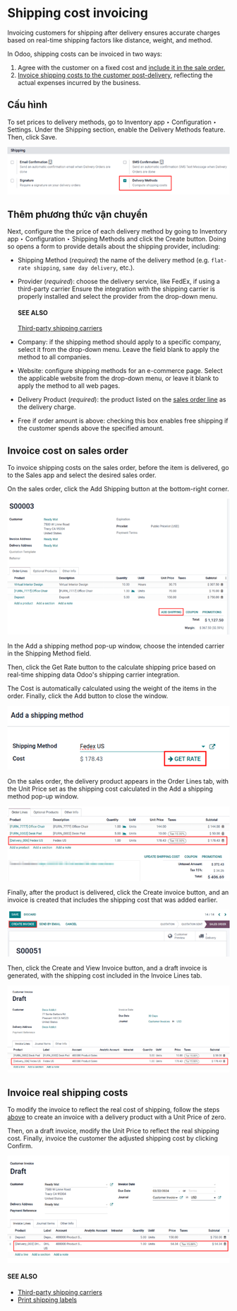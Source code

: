 # Shipping cost invoicing

Invoicing customers for shipping after delivery ensures accurate charges based on real-time shipping
factors like distance, weight, and method.

In Odoo, shipping costs can be invoiced in two ways:

1. Agree with the customer on a fixed cost and [include it in the sale order.](#inventory-shipping-invoice-so)
2. [Invoice shipping costs to the customer post-delivery](#inventory-shipping-invoice-shipping), reflecting the actual expenses incurred by the business.

## Cấu hình

To set prices to delivery methods, go to Inventory app ‣ Configuration ‣
Settings. Under the Shipping section, enable the Delivery Methods feature.
Then, click Save.

![Enable the "Delivery Methods" feature in Settings.](../../../../../.gitbook/assets/enable-delivery1.png)

## Thêm phương thức vận chuyển

Next, configure the the price of each delivery method by going to Inventory app ‣
Configuration ‣ Shipping Methods and click the Create button. Doing so opens a form
to provide details about the shipping provider, including:

- Shipping Method (*required*) the name of the delivery method (e.g. `flat-rate
  shipping`, `same day delivery`, etc.).
- Provider (*required*): choose the delivery service, like FedEx, if using a
  third-party carrier Ensure the integration with the shipping carrier is properly installed and
  select the provider from the drop-down menu.

  #### SEE ALSO
  [Third-party shipping carriers](third_party_shipper.md)
- Company: if the shipping method should apply to a specific company, select it from the
  drop-down menu. Leave the field blank to apply the method to all companies.
- Website: configure shipping methods for an e-commerce page. Select the applicable
  website from the drop-down menu, or leave it blank to apply the method to all web pages.
- Delivery Product (*required*): the product listed on the [sales order line](#inventory-shipping-invoice-on-so) as the delivery charge.
- Free if order amount is above: checking this box enables free shipping if the customer
  spends above the specified amount.

<a id="inventory-shipping-invoice-so"></a>

## Invoice cost on sales order

To invoice shipping costs on the sales order, before the item is delivered, go to the
Sales app and select the desired sales order.

On the sales order, click the Add Shipping button at the bottom-right corner.

![Click "Add Shipping" button at the bottom right, near the total.](../../../../../.gitbook/assets/add-shipping.png)

In the Add a shipping method pop-up window, choose the intended carrier in the
Shipping Method field.

Then, click the Get Rate button to the calculate shipping price based on real-time
shipping data Odoo's shipping carrier integration.

The Cost is automatically calculated using the weight of the items in the order.
Finally, click the Add button to close the window.

![Calculate shipping by selecting a shipping method.](../../../../../.gitbook/assets/add-a-shipping-method.png)

<a id="inventory-shipping-invoice-on-so"></a>

On the sales order, the delivery product appears in the Order Lines tab, with the
Unit Price set as the shipping cost calculated in the Add a shipping method
pop-up window.

![Show delivery product on the sales order line.](../../../../../.gitbook/assets/delivery-product1.png)

Finally, after the product is delivered, click the Create invoice button, and an invoice
is created that includes the shipping cost that was added earlier.

![Show "Create Invoice" button.](../../../../../.gitbook/assets/create-invoice.png)

Then, click the Create and View Invoice button, and a draft invoice is generated, with
the shipping cost included in the Invoice Lines tab.

![Show delivery product in the invoice line.](../../../../../.gitbook/assets/invoice-line.png)

<a id="inventory-shipping-invoice-shipping"></a>

## Invoice real shipping costs

To modify the invoice to reflect the real cost of shipping, follow the steps [above](#inventory-shipping-invoice-so) to create an invoice with a delivery product with a Unit
Price of zero.

Then, on a draft invoice, modify the Unit Price to reflect the real shipping cost.
Finally, invoice the customer the adjusted shipping cost by clicking Confirm.

![Show delivery product on the invoice line.](../../../../../.gitbook/assets/invoice-cost.png)

#### SEE ALSO
- [Third-party shipping carriers](third_party_shipper.md)
- [Print shipping labels](labels.md)
